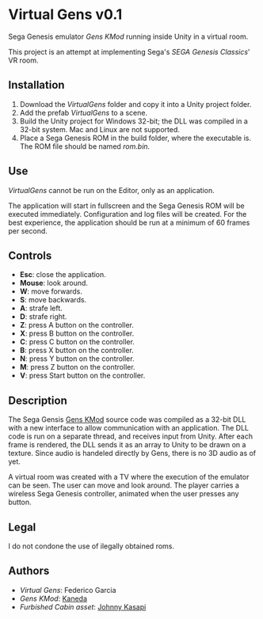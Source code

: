 # Virtual Gens v0.1

Sega Genesis emulator *Gens KMod* running inside Unity in a virtual room.

This project is an attempt at implementing Sega's *SEGA Genesis Classics*' VR room.

## Installation

1. Download the *VirtualGens* folder and copy it into a Unity project folder.
2. Add the prefab *VirtualGens* to a scene.
3. Build the Unity project for Windows 32-bit; the DLL was compiled in a 32-bit system. Mac and Linux are not supported.
4. Place a Sega Genesis ROM in the build folder, where the executable is. The ROM file should be named *rom.bin*.

## Use

*VirtualGens* cannot be run on the Editor, only as an application.

The application will start in fullscreen and the Sega Genesis ROM will be executed immediately. Configuration and log files will be created. For the best experience, the application should be run at a minimum of 60 frames per second.

## Controls

* **Esc**: close the application.
* **Mouse**: look around.
* **W**: move forwards.
* **S**: move backwards.
* **A**: strafe left.
* **D**: strafe right.
* **Z**: press A button on the controller.
* **X**: press B button on the controller.
* **C**: press C button on the controller.
* **B**: press X button on the controller.
* **N**: press Y button on the controller.
* **M**: press Z button on the controller.
* **V**: press Start button on the controller.

## Description

The Sega Gensis [Gens KMod](https://segaretro.org/Gens_KMod) source code was compiled as a 32-bit DLL with a new interface to allow communication with an application. The DLL code is run on a separate thread, and receives input from Unity. After each frame is rendered, the DLL sends it as an array to Unity to be drawn on a texture. Since audio is handeled directly by Gens, there is no 3D audio as of yet.

A virtual room was created with a TV where the execution of the emulator can be seen. The user can move and look around. The player carries a wireless Sega Genesis controller, animated when the user presses any button.

## Legal

I do not condone the use of ilegally obtained roms.

## Authors

* *Virtual Gens*: Federico Garcia
* *Gens KMod*: [Kaneda](https://segaretro.org/Gens_KMod)
* *Furbished Cabin asset*: [Johnny Kasapi](https://assetstore.unity.com/packages/3d/environments/urban/furnished-cabin-71426)